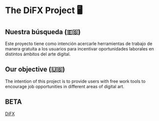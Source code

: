 # The DiFX Project 🖥

## Nuestra búsqueda (🇪🇸)
Este proyecto tiene como intención acercarle herramientas de trabajo de manera gratuita a los usuarios para incentivar oportunidades laborales en distintos ámbitos del arte digital.

## Our objective (🇺🇸)

The intention of this project is to provide users with free work tools to encourage job opportunities in different areas of digital art.

## BETA
[DiFX](https://tomdvazq.github.io/difxCoderHouse/)